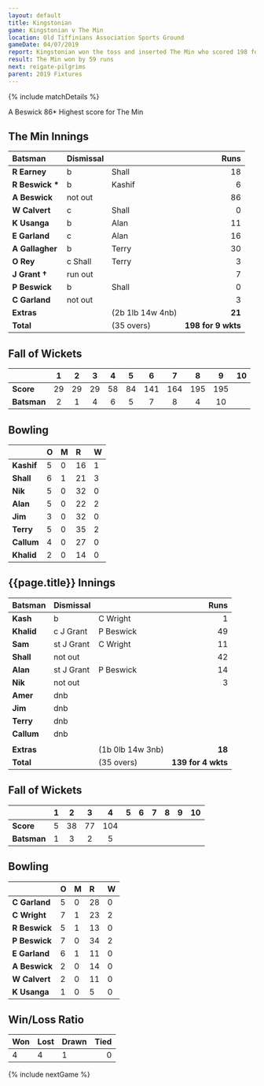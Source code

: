 ```yaml
---
layout: default
title: Kingstonian
game: Kingstonian v The Min
location: Old Tiffinians Association Sports Ground
gameDate: 04/07/2019
report: Kingstonian won the toss and inserted The Min who scored 198 for 9 wkts in 35 overs. Kingstonian replied with 139 for 4 wkts
result: The Min won by 59 runs
next: reigate-pilgrims
parent: 2019 Fixtures
---
```


{% include matchDetails %}

A Beswick 86* Highest score for The Min

## The Min Innings

| Batsman | Dismissal |  | Runs |
|:---|:---|---|---:|
| **R Earney** | b | Shall | 18 | 
| **R Beswick &#42;** | b | Kashif | 6 | 
| **A Beswick** | not out |   | 86 | 
| **W Calvert** | c | Shall | 0 | 
| **K Usanga** | b  | Alan | 11 | 
| **E Garland** | c | Alan | 16 | 
| **A Gallagher** | b | Terry | 30 | 
| **O Rey** | c Shall | Terry | 3 | 
| **J Grant &#8224;** | run out |  | 7 | 
| **P Beswick** | b | Shall | 0 | 
| **C Garland** | not out |  | 3 | 
| **Extras** | | (2b 1lb 14w 4nb) | **21** | 
| **Total** | | (35 overs) | **198 for 9 wkts** | 

## Fall of Wickets

| | 1 | 2 | 3 | 4 | 5 | 6 | 7 | 8 | 9 | 10 |
|---|:---:|:---:|:---:|:---:|:---:|:---:|:---:|:---:|:---:|:---:|
| **Score** | 29 | 29 | 29 | 58 | 84 | 141 | 164 | 195 | 195 |  | 
| **Batsman** | 2 | 1 | 4 | 6 | 5 | 7 | 8 | 4 | 10 |  | 

## Bowling

| | O | M | R | W |
|---|:---|:---|:---|:---|
| **Kashif** | 5 | 0 | 16 | 1 | 
| **Shall** | 6 | 1 | 21 | 3 | 
| **Nik** | 5 | 0 | 32 | 0 | 
| **Alan** | 5 | 0 | 22 | 2 | 
| **Jim** | 3 | 0 | 32 | 0 |
| **Terry** | 5 | 0 | 35 | 2 |
| **Callum** | 4 | 0 | 27 | 0 |
| **Khalid** | 2 | 0 | 14 | 0 |

 ## {{page.title}} Innings

| Batsman | Dismissal |  | Runs |
|:---|:---|---|---:|
| **Kash** | b | C Wright | 1 | 
| **Khalid** | c J Grant | P Beswick | 49 | 
| **Sam** | st J Grant | C Wright | 11 | 
| **Shall** | not out |   | 42 | 
| **Alan** | st J Grant | P Beswick | 14 | 
| **Nik** | not out |   | 3 | 
| **Amer** | dnb |  |  | 
| **Jim** | dnb |  |  | 
| **Terry** | dnb |  |  | 
| **Callum** | dnb |  |  | 
|  |  |  |  | 
| **Extras** | | (1b 0lb 14w 3nb) | **18** | 
| **Total** | | (35 overs) | **139 for 4 wkts** | 

## Fall of Wickets

| | 1 | 2 | 3 | 4 | 5 | 6 | 7 | 8 | 9 | 10 |
|---|:---:|:---:|:---:|:---:|:---:|:---:|:---:|:---:|:---:|:---:|
| **Score** | 5 | 38 | 77 | 104 |  |  |  |  |  |  |
| **Batsman** | 1 | 3 | 2 | 5 |  |  |  |  |  |  |

## Bowling

| | O | M | R | W |
|---|:---|:---|:---|:---|
| **C Garland** | 5 | 0 | 28 | 0 | 
| **C Wright** | 7 | 1 | 23 | 2 | 
| **R Beswick** | 5 | 1 | 13 | 0 | 
| **P Beswick** | 7 | 0 | 34 | 2 |
| **E Garland** | 6 | 1 | 11 | 0 | 
| **A Beswick** | 2 | 0 | 14 | 0 | 
| **W Calvert** | 2 | 0 | 11 | 0 | 
| **K Usanga** | 1 | 0 | 5 | 0 | 

## Win/Loss Ratio

| Won | Lost | Drawn | Tied |
|:---|:---|:---|---:|
| 4 | 4 | 1 | 0 |

{% include nextGame %}